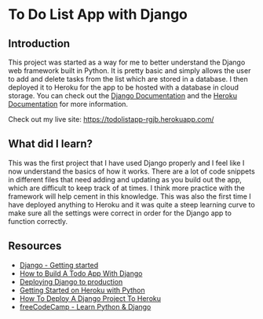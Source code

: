 # To Do List App with Django

## Introduction

This project was started as a way for me to better understand the Django web framework built in Python. It is pretty basic and simply allows the user to add and delete tasks from the list which are stored in a database.  I then deployed it to Heroku for the app to be hosted with a database in cloud storage. You can check out the [Django Documentation](https://docs.djangoproject.com/en/3.2/) and the [Heroku Documentation](https://devcenter.heroku.com/categories/reference) for more information.

Check out my live site: https://todolistapp-rgjb.herokuapp.com/ 

## What did I learn?

This was the first project that I have used Django properly and I feel like I now understand the basics of how it works. There are a lot of code snippets in different files that need adding and updating as you build out the app, which are difficult to keep track of at times. I think more practice with the framework will help cement in this knowledge. This was also the first time I have deployed anything to Heroku and it was quite a steep learning curve to make sure all the settings were correct in order for the Django app to function correctly.

## Resources

* [Django - Getting started](https://docs.djangoproject.com/en/3.2/intro/)
* [How to Build A Todo App With Django](https://medium.com/fbdevclagos/how-to-build-a-todo-app-with-django-17afdc4a8f8c)
* [Deploying Django to production](https://developer.mozilla.org/en-US/docs/Learn/Server-side/Django/Deployment)
* [Getting Started on Heroku with Python](https://devcenter.heroku.com/articles/getting-started-with-python)
* [How To Deploy A Django Project To Heroku](https://www.codewithtomi.ml/2020/12/how-to-deploy-django-project-to-heroku.html)
* [freeCodeCamp - Learn Python & Django](https://www.youtube.com/watch?v=qPtScmB8CgA)
